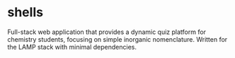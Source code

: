 # shells
Full-stack web application that provides a dynamic quiz platform for chemistry students, focusing on simple inorganic nomenclature. Written for the LAMP stack with minimal dependencies.
